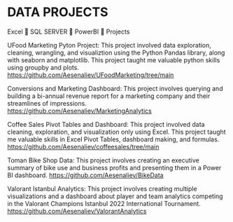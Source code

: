 # DATA PROJECTS




Excel :green_heart: SQL SERVER :open_file_folder: PowerBI :memo: Projects

UFood Marketing Pyton Project: This project involved data exploration, cleaning, wrangling, and visualiztion using the Python Pandas library, along with seaborn and matplotlib. This project taught me valuable python skills using groupby and plots. 
https://github.com/Aesenaliev/UFoodMarketing/tree/main

Conversions and Marketing Dashboard: This project involves querying and building a bi-annual revenue report for a marketing company and their streamlines of impressions.
https://github.com/Aesenaliev/MarketingAnalytics

Coffee Sales Pivot Tables and Dashboard: This project involved data cleaning, exploration, and visualization only using Excel. This project taught me valuable skills in Excel Pivot Tables, dashboard making, and formulas. 
https://github.com/Aesenaliev/coffeesales/tree/main

Toman Bike Shop Data: This project involves creating an executive summary of bike use and business profits and presenting them in a Power BI dashboard.
https://github.com/Aesenaliev/BikeData


Valorant Istanbul Analytics: This project involves creating multiple visualizations and a dashboard about player and team analytics competing in the Valorant Champions Istanbul 2022 International Tournament. 
https://github.com/Aesenaliev/ValorantAnalytics
